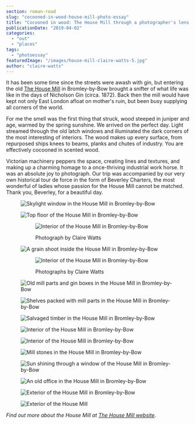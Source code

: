 ```yaml
---
section: roman-road
slug: "cocooned-in-wood-house-mill-photo-essay"
title: "Cocooned in wood: The House Mill through a photographer's lens [photoessay]"
publicationDate: "2019-04-02"
categories: 
  - "out"
  - "places"
tags: 
  - "photoessay"
featuredImage: "/images/house-mill-claire-watts-5.jpg"
author: "claire-watts"
---
```


It has been some time since the streets were awash with gin, but entering the old [The House Mill](https://romanroadlondon.com/house-mill-bromley-by-bow/) in Bromley-by-Bow brought a snifter of what life was like in the days of Nicholson Gin (circa. 1872). Back then the mill would have kept not only East London afloat on mother's ruin, but been busy supplying all corners of the world.

For me the smell was the first thing that struck, wood steeped in juniper and age, warmed by the spring sunshine. We arrived on the perfect day. Light streamed through the old latch windows and illuminated the dark corners of the most interesting of interiors. The wood makes up every surface, from repurposed ships knees to beams, planks and chutes of industry. You are effectively cocooned in scented wood.

Victorian machinery peppers the space, creating lines and textures, and making up a charming homage to a once-thriving industrial work horse. It was an absolute joy to photograph. Our trip was accompanied by our very own historical tour de force in the form of Beverley Charters, the most wonderful of ladies whose passion for the House Mill cannot be matched. Thank you, Beverley, for a beautiful day.

<figure>

![Skylight window in the House Mill in Bromley-by-Bow](/images/house-mill-claire-watts-1-1024x683.jpg)

![Top floor of the House Mill in Bromley-by-Bow](/images/house-mill-claire-watts-2-1024x683.jpg)

<figure>

![Interior of the House Mill in Bromley-by-Bow](/images/house-mill-claire-watts-3-1-1024x683.jpg)

<figcaption>

Photograph by Claire Watts

</figcaption>

</figure>

![A grain shoot inside the House Mill in Bromley-by-Bow](/images/house-mill-claire-watts-4-1024x683.jpg)

<figure>

![Interior of the House Mill in Bromley-by-Bow](/images/house-mill-claire-watts-5-1024x683.jpg)

<figcaption>

Photographs by Claire Watts

</figcaption>

</figure>

![Old mill parts and gin boxes in the House Mill in Bromley-by-Bow](/images/house-mill-claire-watts-6-1024x683.jpg)

![Shelves packed with mill parts in the House Mill in Bromley-by-Bow](/images/house-mill-claire-watts-7-1024x683.jpg)

![Salvaged timber in the House Mill in Bromley-by-Bow](/images/house-mill-claire-watts-8-1024x683.jpg)

![Interior of the House Mill in Bromley-by-Bow](/images/house-mill-claire-watts-9-1024x683.jpg)

![Interior of the House Mill in Bromley-by-Bow](/images/house-mill-claire-watts-10-1024x683.jpg)

![Mill stones in the House Mill in Bromley-by-Bow](/images/house-mill-claire-watts-11-1024x683.jpg)

![Sun shining through a window of the House Mill in Bromley-by-Bow](/images/house-mill-claire-watts-12-1024x683.jpg)

![An old office in the House Mill in Bromley-by-Bow](/images/house-mill-claire-watts-13-1024x683.jpg)

![Exterior of the House Mill in Bromley-by-Bow](/images/house-mill-claire-watts-14-1024x683.jpg)

![Exterior of the House Mill](/images/house-mill-claire-watts-15-1024x683.jpg)

</figure>

_Find out more about the House Mill at [The House Mill website](https://www.housemill.org.uk/)_.
